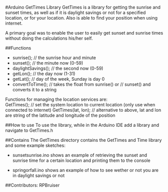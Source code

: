#Arduino GetTimes Library
GetTimes is a library for getting the sunrise and sunset times, as well as if it is 
daylight savings or not for a specified location, or for your location. Also is able to 
find your position when using internet.

A primary goal was to enable the user to easily get sunset and sunrise times without
doing the calculations his/her self.

##Functions

- sunrise();               // the sunrise hour and minute
- sunset();                // the minute now (0-59)          
- daylightSavings();       // the second now (0-59) 
- getLon();                // the day now (1-31)
- getLat();                // day of the week, Sunday is day 0 
- convertToTime();         // takes the float from sunrise() or 
                           // sunset() and converts it to a string 
  
Functions for managing the location services are:  
GetTimes();             // set the system location to current location (only use when connected to internet)
GetTimes(lat, lon);     // alternative to above, lat and lon are string of the latitude and longitude of the position

##How to use
To use the library, while in the Arduino IDE add a library and navigate to GetTimes.h

##Contains
The GetTimes directory contains the GetTimes and Time library and some example sketches:

- sunsetsunrise.ino shows an example of retrieving the sunset and sunrise time for a certain location and 
  printing them to the console

- springorfall.ino shows an example of how to see wether or not you are in daylight savings or not

 
##Contributors:
RPBruiser
